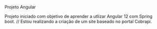 Projeto Angular

Projeto iniciado com objetivo de aprender a utlizar Angular 12 com Spring boot.
//
Estou realizando a criação de um site baseado no portal Cobrapi.


